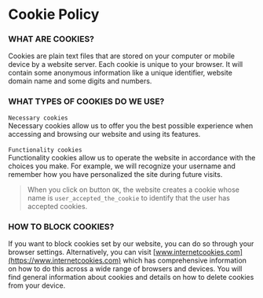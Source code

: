 # Cookie Policy 

### WHAT ARE COOKIES?

Cookies are plain text files that are stored on your computer or mobile device by a website server. Each cookie is unique to your browser. It will contain some anonymous information like a unique identifier, website domain name and some digits and numbers.

### WHAT TYPES OF COOKIES DO WE USE?

`Necessary cookies`\
Necessary cookies allow us to offer you the best possible experience when accessing and browsing our website and using its features.\
\
`Functionality cookies`\
Functionality cookies allow us to operate the website in accordance with the choices you make. For example, we will recognize your username and remember how you have personalized the site during future visits.

> When you click on button `OK`, the website creates a cookie whose name is `user_accepted_the_cookie` to identify that the user has accepted cookies.

### HOW TO BLOCK COOKIES?

If you want to block cookies set by our website, you can do so through your browser settings. Alternatively, you can visit [www.internetcookies.com](https://www.internetcookies.com) which has comprehensive information on how to do this across a wide range of browsers and devices. You will find general information about cookies and details on how to delete cookies from your device.
